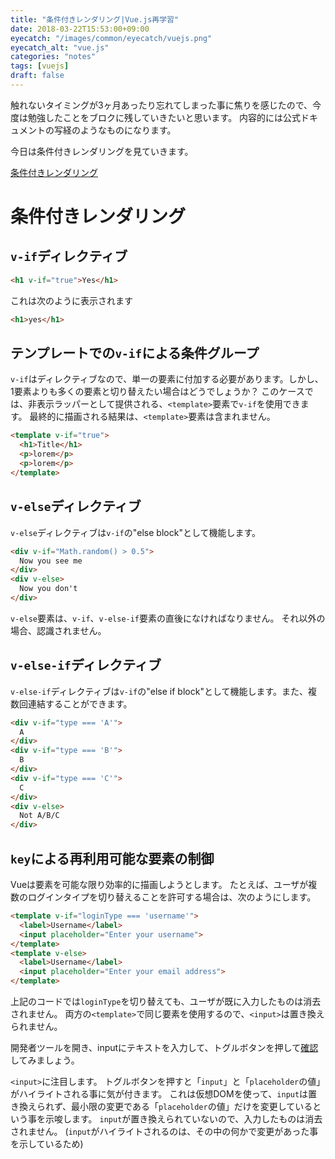 ```yaml
---
title: "条件付きレンダリング|Vue.js再学習"
date: 2018-03-22T15:53:00+09:00
eyecatch: "/images/common/eyecatch/vuejs.png"
eyecatch_alt: "vue.js"
categories: "notes"
tags: [vuejs]
draft: false
---
```


触れないタイミングが3ヶ月あったり忘れてしまった事に焦りを感じたので、今度は勉強したことをブロクに残していきたいと思います。
内容的には公式ドキュメントの写経のようなものになります。

今日は条件付きレンダリングを見ていきます。

[条件付きレンダリング](https://jp.vuejs.org/v2/guide/conditional.html)

# 条件付きレンダリング
## `v-if`ディレクティブ

```html
<h1 v-if="true">Yes</h1>
```

これは次のように表示されます

```html
<h1>yes</h1>
```

## テンプレートでの`v-if`による条件グループ

`v-if`はディレクティブなので、単一の要素に付加する必要があります。しかし、1要素よりも多くの要素と切り替えたい場合はどうでしょうか？
このケースでは、非表示ラッパーとして提供される、`<template>`要素で`v-if`を使用できます。
最終的に描画される結果は、`<template>`要素は含まれません。

```html
<template v-if="true">
  <h1>Title</h1>
  <p>lorem</p>
  <p>lorem</p>
</template>
```

## `v-else`ディレクティブ

`v-else`ディレクティブは`v-if`の"else block"として機能します。

```html
<div v-if="Math.random() > 0.5">
  Now you see me
</div>
<div v-else>
  Now you don't
</div>
```

`v-else`要素は、`v-if`、`v-else-if`要素の直後になければなりません。
それ以外の場合、認識されません。

## `v-else-if`ディレクティブ

`v-else-if`ディレクティブは`v-if`の"else if block"として機能します。また、複数回連結することができます。

```html
<div v-if="type === 'A'">
  A
</div>
<div v-if="type === 'B'">
  B
</div>
<div v-if="type === 'C'">
  C
</div>
<div v-else>
  Not A/B/C
</div>
```

## `key`による再利用可能な要素の制御

Vueは要素を可能な限り効率的に描画しようとします。
たとえば、ユーザが複数のログインタイプを切り替えることを許可する場合は、次のようにします。

```html
<template v-if="loginType === 'username'">
  <label>Username</label>
  <input placeholder="Enter your username">
</template>
<template v-else>
  <label>Username</label>
  <input placeholder="Enter your email address">
</template>
```

上記のコードでは`loginType`を切り替えても、ユーザが既に入力したものは消去されません。
両方の`<template>`で同じ要素を使用するので、`<input>`は置き換えられません。

開発者ツールを開き、inputにテキストを入力して、トグルボタンを押して<a href="https://jp.vuejs.org/v2/guide/conditional.html#key-%E3%81%AB%E3%82%88%E3%82%8B%E5%86%8D%E5%88%A9%E7%94%A8%E5%8F%AF%E8%83%BD%E3%81%AA%E8%A6%81%E7%B4%A0%E3%81%AE%E5%88%B6%E5%BE%A1" target="_blank">確認</a>してみましょう。

`<input>`に注目します。
トグルボタンを押すと「`input`」と「`placeholder`の値」がハイライトされる事に気が付きます。
これは仮想DOMを使って、`input`は置き換えられず、最小限の変更である「`placeholder`の値」だけを変更しているという事を示唆します。
`input`が置き換えられていないので、入力したものは消去されません。
(`input`がハイライトされるのは、その中の何かで変更があった事を示しているため)
